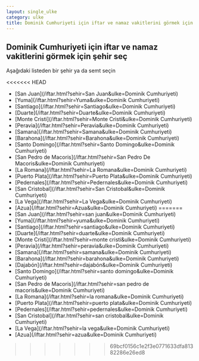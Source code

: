 ```yaml
---
layout: single_ulke
category: ulke
title: Dominik Cumhuriyeti için iftar ve namaz vakitlerini görmek için şehir seç
---
```



## Dominik Cumhuriyeti için iftar ve namaz vakitlerini görmek için şehir seç

Aşağıdaki listeden bir şehir ya da semt seçin


<<<<<<< HEAD
* [San Juan](/iftar.html?sehir=San Juan&ulke=Dominik Cumhuriyeti)
* [Yuma](/iftar.html?sehir=Yuma&ulke=Dominik Cumhuriyeti)
* [Santiago](/iftar.html?sehir=Santiago&ulke=Dominik Cumhuriyeti)
* [Duarte](/iftar.html?sehir=Duarte&ulke=Dominik Cumhuriyeti)
* [Monte Cristi](/iftar.html?sehir=Monte Cristi&ulke=Dominik Cumhuriyeti)
* [Peravia](/iftar.html?sehir=Peravia&ulke=Dominik Cumhuriyeti)
* [Samana](/iftar.html?sehir=Samana&ulke=Dominik Cumhuriyeti)
* [Barahona](/iftar.html?sehir=Barahona&ulke=Dominik Cumhuriyeti)
* [Santo Domingo](/iftar.html?sehir=Santo Domingo&ulke=Dominik Cumhuriyeti)
* [San Pedro de Macoris](/iftar.html?sehir=San Pedro De Macoris&ulke=Dominik Cumhuriyeti)
* [La Romana](/iftar.html?sehir=La Romana&ulke=Dominik Cumhuriyeti)
* [Puerto Plata](/iftar.html?sehir=Puerto Plata&ulke=Dominik Cumhuriyeti)
* [Pedernales](/iftar.html?sehir=Pedernales&ulke=Dominik Cumhuriyeti)
* [San Cristobal](/iftar.html?sehir=San Cristobal&ulke=Dominik Cumhuriyeti)
* [La Vega](/iftar.html?sehir=La Vega&ulke=Dominik Cumhuriyeti)
* [Azua](/iftar.html?sehir=Azua&ulke=Dominik Cumhuriyeti)
=======
* [San Juan](/iftar.html?sehir=san juan&ulke=Dominik Cumhuriyeti)
* [Yuma](/iftar.html?sehir=yuma&ulke=Dominik Cumhuriyeti)
* [Santiago](/iftar.html?sehir=santiago&ulke=Dominik Cumhuriyeti)
* [Duarte](/iftar.html?sehir=duarte&ulke=Dominik Cumhuriyeti)
* [Monte Cristi](/iftar.html?sehir=monte cristi&ulke=Dominik Cumhuriyeti)
* [Peravia](/iftar.html?sehir=peravia&ulke=Dominik Cumhuriyeti)
* [Samana](/iftar.html?sehir=samana&ulke=Dominik Cumhuriyeti)
* [Barahona](/iftar.html?sehir=barahona&ulke=Dominik Cumhuriyeti)
* [Dajabón](/iftar.html?sehir=dajabón&ulke=Dominik Cumhuriyeti)
* [Santo Domingo](/iftar.html?sehir=santo domingo&ulke=Dominik Cumhuriyeti)
* [San Pedro de Macoris](/iftar.html?sehir=san pedro de macoris&ulke=Dominik Cumhuriyeti)
* [La Romana](/iftar.html?sehir=la romana&ulke=Dominik Cumhuriyeti)
* [Puerto Plata](/iftar.html?sehir=puerto plata&ulke=Dominik Cumhuriyeti)
* [Pedernales](/iftar.html?sehir=pedernales&ulke=Dominik Cumhuriyeti)
* [San Cristobal](/iftar.html?sehir=san cristobal&ulke=Dominik Cumhuriyeti)
* [La Vega](/iftar.html?sehir=la vega&ulke=Dominik Cumhuriyeti)
* [Azua](/iftar.html?sehir=azua&ulke=Dominik Cumhuriyeti)
>>>>>>> 69bcf0156c1e2f3e0771633dfa81382286e26ed8
